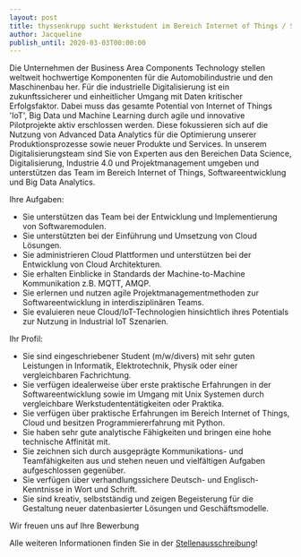 ```yaml
---
layout: post
title: thyssenkrupp sucht Werkstudent im Bereich Internet of Things / Software Entwicklung (m/w/divers)
author: Jacqueline
publish_until: 2020-03-03T00:00:00
---
```


Die Unternehmen der Business Area Components Technology stellen
weltweit hochwertige Komponenten für die Automobilindustrie und den
Maschinenbau her. Für die industrielle Digitalisierung ist ein
zukunftssicherer und einheitlicher Umgang mit Daten kritischer
Erfolgsfaktor. Dabei muss das gesamte Potential von Internet of
Things 'IoT', Big Data und Machine Learning durch agile und
innovative Pilotprojekte aktiv erschlossen werden. Diese fokussieren
sich auf die Nutzung von Advanced Data Analytics für die Optimierung
unserer Produktionsprozesse sowie neuer Produkte und Services. In
unserem Digitalisierungsteam sind Sie von Experten aus den Bereichen
Data Science, Digitalisierung, Industrie 4.0 und Projektmanagement
umgeben und unterstützen das Team im Bereich Internet of Things,
Softwareentwicklung und Big Data Analytics.

Ihre Aufgaben:

* Sie unterstützen das Team bei der Entwicklung und Implementierung von
  Softwaremodulen.
* Sie unterstützten bei der Einführung und Umsetzung von Cloud Lösungen.
* Sie administrieren Cloud Plattformen und unterstützen bei der Entwicklung von
  Cloud Architekturen.
* Sie erhalten Einblicke in Standards der Machine-to-Machine Kommunikation
  z.B. MQTT, AMQP.
* Sie erlernen und nutzen agile Projektmanagementmethoden zur
  Softwareentwicklung in interdisziplinären Teams.
* Sie evaluieren neue Cloud/IoT-Technologien hinsichtlich ihres Potentials zur
  Nutzung in Industrial IoT Szenarien.


Ihr Profil:

* Sie sind eingeschriebener Student (m/w/divers) mit sehr guten Leistungen in
  Informatik, Elektrotechnik, Physik oder einer vergleichbaren Fachrichtung.
* Sie verfügen idealerweise über erste praktische Erfahrungen in der
  Softwareentwicklung sowie im Umgang mit Unix Systemen durch vergleichbare
  Werkstudententätigkeiten oder Praktika.
* Sie verfügen über praktische Erfahrungen im Bereich Internet of Things, Cloud
  und besitzen Programmiererfahrung mit Python.
* Sie haben sehr gute analytische Fähigkeiten und bringen eine hohe technische
  Affinität mit.
* Sie zeichnen sich durch ausgeprägte Kommunikations- und Teamfähigkeiten aus
  und stehen neuen und vielfältigen Aufgaben aufgeschlossen gegenüber.
* Sie verfügen über verhandlungssichere Deutsch- und Englisch- Kenntnisse in
  Wort und Schrift.
* Sie sind kreativ, selbstständig und zeigen Begeisterung für die Gestaltung
  neuer datenbasierter Lösungen und Geschäftsmodelle.

Wir freuen uns auf Ihre Bewerbung


Alle weiteren Informationen finden Sie in der
[Stellenausschreibung](/dokumente/ausschreibungen_jobboerse/2019-03-03_thyssenkrupp2.pdf)!
